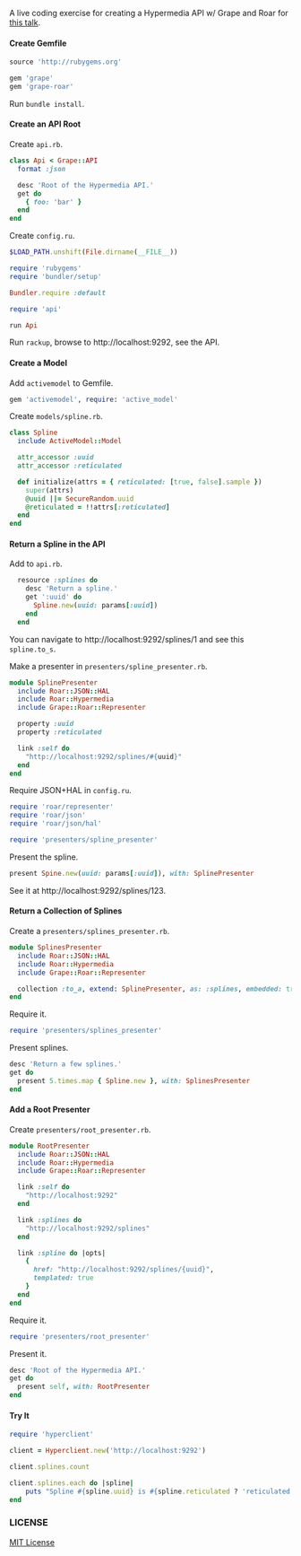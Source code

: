 A live coding exercise for creating a Hypermedia API w/ Grape and Roar for [this talk](http://www.meetup.com/API-Craft-NYC/events/209294892).

#### Create Gemfile

```ruby
source 'http://rubygems.org'

gem 'grape'
gem 'grape-roar'
```

Run `bundle install`.

#### Create an API Root

Create `api.rb`.

```ruby
class Api < Grape::API
  format :json

  desc 'Root of the Hypermedia API.'
  get do
    { foo: 'bar' }
  end
end
```

Create `config.ru`.

```ruby
$LOAD_PATH.unshift(File.dirname(__FILE__))

require 'rubygems'
require 'bundler/setup'

Bundler.require :default

require 'api'

run Api
```

Run `rackup`, browse to http://localhost:9292, see the API.

#### Create a Model

Add `activemodel` to Gemfile.

```ruby
gem 'activemodel', require: 'active_model'
```

Create `models/spline.rb`.

```ruby
class Spline
  include ActiveModel::Model

  attr_accessor :uuid
  attr_accessor :reticulated

  def initialize(attrs = { reticulated: [true, false].sample })
    super(attrs)
    @uuid ||= SecureRandom.uuid
    @reticulated = !!attrs[:reticulated]
  end
end
```

#### Return a Spline in the API

Add to `api.rb`.

```ruby
  resource :splines do
    desc 'Return a spline.'
    get ':uuid' do
      Spline.new(uuid: params[:uuid])
    end
  end
```

You can navigate to http://localhost:9292/splines/1 and see this `spline.to_s`.

Make a presenter in `presenters/spline_presenter.rb`.

```ruby
module SplinePresenter
  include Roar::JSON::HAL
  include Roar::Hypermedia
  include Grape::Roar::Representer

  property :uuid
  property :reticulated

  link :self do
    "http://localhost:9292/splines/#{uuid}"
  end
end
```

Require JSON+HAL in `config.ru`.

```ruby
require 'roar/representer'
require 'roar/json'
require 'roar/json/hal'

require 'presenters/spline_presenter'
```

Present the spline.

```ruby
present Spine.new(uuid: params[:uuid]), with: SplinePresenter
```

See it at http://localhost:9292/splines/123.

#### Return a Collection of Splines

Create a `presenters/splines_presenter.rb`.

``` ruby
module SplinesPresenter
  include Roar::JSON::HAL
  include Roar::Hypermedia
  include Grape::Roar::Representer

  collection :to_a, extend: SplinePresenter, as: :splines, embedded: true
end
```

Require it.

```ruby
require 'presenters/splines_presenter'
```

Present splines.

```ruby
desc 'Return a few splines.'
get do
  present 5.times.map { Spline.new }, with: SplinesPresenter
end
```

#### Add a Root Presenter

Create `presenters/root_presenter.rb`.

```ruby
module RootPresenter
  include Roar::JSON::HAL
  include Roar::Hypermedia
  include Grape::Roar::Representer

  link :self do
    "http://localhost:9292"
  end

  link :splines do
    "http://localhost:9292/splines"
  end

  link :spline do |opts|
    {
      href: "http://localhost:9292/splines/{uuid}",
      templated: true
    }
  end
end
```

Require it.

```ruby
require 'presenters/root_presenter'
```

Present it.

```ruby
desc 'Root of the Hypermedia API.'
get do
  present self, with: RootPresenter
end
```

#### Try It

``` ruby
require 'hyperclient'

client = Hyperclient.new('http://localhost:9292')

client.splines.count

client.splines.each do |spline|
    puts "Spline #{spline.uuid} is #{spline.reticulated ? 'reticulated' : 'not reticulated'}."
end
```

### LICENSE

[MIT License](LICENSE)
